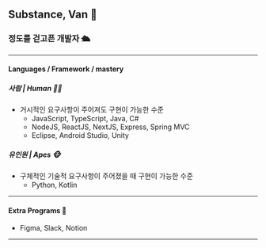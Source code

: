 ## Substance, Van 🔑
### 정도를 걷고픈 개발자 🛳

---
#### Languages / Framework / mastery

##### 사람 | Human 👷‍♂️
- 거시적인 요구사항이 주어져도 구현이 가능한 수준
  - JavaScript, TypeScript, Java, C#
  - NodeJS, ReactJS, NextJS, Express, Spring MVC
  - Eclipse, Android Studio, Unity

##### 유인원 | Apes 🐵
- 구체적인 기술적 요구사항이 주어졌을 때 구현이 가능한 수준
  - Python, Kotlin

---
#### Extra Programs 🤔
- Figma, Slack, Notion

---
<!--
**VanSubstance/Vansubstance** is a ✨ _special_ ✨ repository because its `README.md` (this file) appears on your GitHub profile.

Here are some ideas to get you started:

- 🔭 I’m currently working on ...
- 🌱 I’m currently learning ...
- 👯 I’m looking to collaborate on ...
- 🤔 I’m looking for help with ...
- 💬 Ask me about ...
- 📫 How to reach me: ...
- 😄 Pronouns: ...
- ⚡ Fun fact: ...
-->
